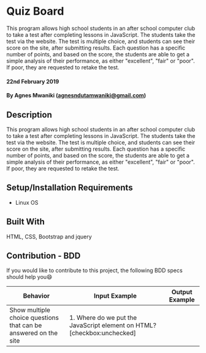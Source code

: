 # Quiz Board
This program allows high school students in an after school computer club to take a test after completing lessons in JavaScript. The students take the test via the website. The test is multiple choice, and students can see their score on the site, after submitting results. Each question has a specific number of points, and based on the score, the students are able to get a simple analysis of their performance, as either "excellent", "fair" or "poor". If poor, they are requested to retake the test.

#### 22nd February 2019
#### By Agnes Mwaniki (agnesndutamwaniki@gmail.com)

## Description
This program allows high school students in an after school computer club to take a test after completing lessons in JavaScript. The students take the test via the website. The test is multiple choice, and students can see their score on the site, after submitting results. Each question has a specific number of points, and based on the score, the students are able to get a simple analysis of their performance, as either "excellent", "fair" or "poor". If poor, they are requested to retake the test.

## Setup/Installation Requirements
* Linux OS

## Built With
HTML, CSS, Bootstrap and jquery

## Contribution - BDD
If you would like to contribute to this project, the following BDD specs should help you:smile:

Behavior                                                                                       |  Input Example                                                                                                        | Output Example
-----------------------------------------------------------------------------------------------|--------------------------------------------------------------------------------------------------------------------------|----------
Show multiple choice questions that can be answered on the site                                | 1. Where do we put the JavaScript element on HTML? [checkbox:unchecked] <script> [checkbox:unchecked]<js>             | 1. Where do we put the JavaScript element on HTML? [checkbox:checked] <script> [checkbox:unchecked]<js>
Show the points assigned to each question                                                      | 1. Where do we put the JavaScript element on HTML? [checkbox:unchecked] <script> [checkbox:unchecked]<js> (3 points)  | 1. Where do we put the JavaScript element on HTML? [checkbox:checked] <script> [checkbox:unchecked]<js>
Allow the user to select the correct answer on the web page                                    | 1. Where do we put the JavaScript element on HTML? [checkbox:unchecked] <script> [checkbox:unchecked]<js> (3 points)  | 1. Where do we put the JavaScript element on HTML? [checkbox:checked] <script> [checkbox:unchecked]<js>
Allow the user to submit the correct answers on the web page after they are done with the quiz | submit button: [>> SUBMIT <<]                                                                                         | submit button: [>> SUBMIT <<]       
Show the user score after they are done submitting the quiz answers                            | submit button: [>> SUBMIT<<]                                                                                          | "Your score is 80%, excellent"




## License
Detailed license information can be found on the LICENSE.md file.Copyright (c) 2019 ** Agnes Mwaniki **
